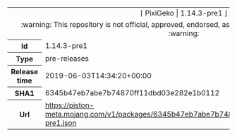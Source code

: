 <html><table>
<tr><td colspan="2" align="center"><img width="0" height="0"><br/>⌈ PixiGeko | 1.14.3-pre1 ⌋<br/><img width="0" height="0"></td></tr>
<tr><td colspan="2" align="center"><img width="0" height="0"><br/>
:warning: This repository is not official, approved, endorsed, associated or connected with Mojang :warning:
<br/><img width="0" height="0"></td></tr>
<tr><th>Id</th><td>1.14.3-pre1</td></tr>
<tr><th>Type</th><td>pre-releases</td></tr>
<tr><th>Release time</th><td>2019-06-03T14:34:20+00:00</td></tr>
<tr><th>SHA1</th><td>6345b47eb7abe7b74870ff11dbd03e282e1b0112</td></tr>
<tr><th>Url</th><td><a href="https://piston-meta.mojang.com/v1/packages/6345b47eb7abe7b74870ff11dbd03e282e1b0112/1.14.3-pre1.json">https://piston-meta.mojang.com/v1/packages/6345b47eb7abe7b74870ff11dbd03e282e1b0112/1.14.3-pre1.json</a></td></tr>